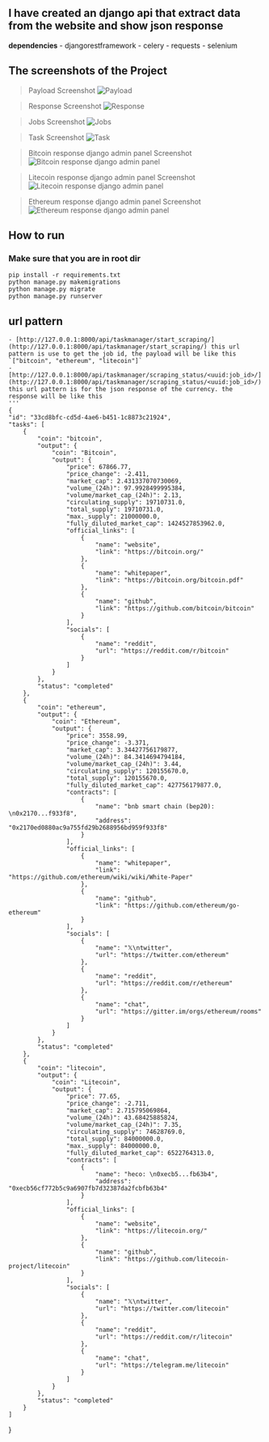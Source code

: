 ## I have created an django api that extract data from the website and show json response 
**dependencies**
    - djangorestframework
    - celery
    - requests
    - selenium

## The screenshots of the Project 
> Payload Screenshot
![Payload](.screenshots/payload.png)

> Response Screenshot
![Response](.screenshots/response.png)

> Jobs Screenshot
![Jobs](.screenshots/job.png)

> Task Screenshot
![Task](.screenshots/task.png)

> Bitcoin response django admin panel Screenshot
![Bitcoin response django admin panel](.screenshots/bitcoin.png)

> Litecoin response django admin panel Screenshot
![Litecoin response django admin panel](.screenshots/litecoin.png)

> Ethereum response django admin panel Screenshot
![Ethereum response django admin panel](.screenshots/ethereum.png)



## How to run
### Make sure that you are in root dir
```
pip install -r requirements.txt
python manage.py makemigrations
python manage.py migrate
python manage.py runserver
```


## url pattern
    - [http://127.0.0.1:8000/api/taskmanager/start_scraping/](http://127.0.0.1:8000/api/taskmanager/start_scraping/) this url pattern is use to get the job id, the payload will be like this `["bitcoin", "ethereum", "litecoin"]`
    - [http://127.0.0.1:8000/api/taskmanager/scraping_status/<uuid:job_id>/](http://127.0.0.1:8000/api/taskmanager/scraping_status/<uuid:job_id>/) this url pattern is for the json response of the currency. the response will be like this 
    '''
    {
    "id": "33cd8bfc-cd5d-4ae6-b451-1c8873c21924",
    "tasks": [
        {
            "coin": "bitcoin",
            "output": {
                "coin": "Bitcoin",
                "output": {
                    "price": 67866.77,
                    "price_change": -2.411,
                    "market_cap": 2.431337070730069,
                    "volume_(24h)": 97.9928499995384,
                    "volume/market_cap_(24h)": 2.13,
                    "circulating_supply": 19710731.0,
                    "total_supply": 19710731.0,
                    "max._supply": 21000000.0,
                    "fully_diluted_market_cap": 1424527853962.0,
                    "official_links": [
                        {
                            "name": "website",
                            "link": "https://bitcoin.org/"
                        },
                        {
                            "name": "whitepaper",
                            "link": "https://bitcoin.org/bitcoin.pdf"
                        },
                        {
                            "name": "github",
                            "link": "https://github.com/bitcoin/bitcoin"
                        }
                    ],
                    "socials": [
                        {
                            "name": "reddit",
                            "url": "https://reddit.com/r/bitcoin"
                        }
                    ]
                }
            },
            "status": "completed"
        },
        {
            "coin": "ethereum",
            "output": {
                "coin": "Ethereum",
                "output": {
                    "price": 3558.99,
                    "price_change": -3.371,
                    "market_cap": 3.34427756179877,
                    "volume_(24h)": 84.3414694794184,
                    "volume/market_cap_(24h)": 3.44,
                    "circulating_supply": 120155670.0,
                    "total_supply": 120155670.0,
                    "fully_diluted_market_cap": 427756179877.0,
                    "contracts": [
                        {
                            "name": "bnb smart chain (bep20): \n0x2170...f933f8",
                            "address": "0x2170ed0880ac9a755fd29b2688956bd959f933f8"
                        }
                    ],
                    "official_links": [
                        {
                            "name": "whitepaper",
                            "link": "https://github.com/ethereum/wiki/wiki/White-Paper"
                        },
                        {
                            "name": "github",
                            "link": "https://github.com/ethereum/go-ethereum"
                        }
                    ],
                    "socials": [
                        {
                            "name": "𝕏\ntwitter",
                            "url": "https://twitter.com/ethereum"
                        },
                        {
                            "name": "reddit",
                            "url": "https://reddit.com/r/ethereum"
                        },
                        {
                            "name": "chat",
                            "url": "https://gitter.im/orgs/ethereum/rooms"
                        }
                    ]
                }
            },
            "status": "completed"
        },
        {
            "coin": "litecoin",
            "output": {
                "coin": "Litecoin",
                "output": {
                    "price": 77.65,
                    "price_change": -2.711,
                    "market_cap": 2.715795069864,
                    "volume_(24h)": 43.68425885824,
                    "volume/market_cap_(24h)": 7.35,
                    "circulating_supply": 74628769.0,
                    "total_supply": 84000000.0,
                    "max._supply": 84000000.0,
                    "fully_diluted_market_cap": 6522764313.0,
                    "contracts": [
                        {
                            "name": "heco: \n0xecb5...fb63b4",
                            "address": "0xecb56cf772b5c9a6907fb7d32387da2fcbfb63b4"
                        }
                    ],
                    "official_links": [
                        {
                            "name": "website",
                            "link": "https://litecoin.org/"
                        },
                        {
                            "name": "github",
                            "link": "https://github.com/litecoin-project/litecoin"
                        }
                    ],
                    "socials": [
                        {
                            "name": "𝕏\ntwitter",
                            "url": "https://twitter.com/litecoin"
                        },
                        {
                            "name": "reddit",
                            "url": "https://reddit.com/r/litecoin"
                        },
                        {
                            "name": "chat",
                            "url": "https://telegram.me/litecoin"
                        }
                    ]
                }
            },
            "status": "completed"
        }
    ]
}
```

